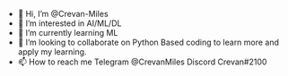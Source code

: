 - 👋 Hi, I’m @Crevan-Miles
- 👀 I’m interested in AI/ML/DL
- 🌱 I’m currently learning ML
- 💞️ I’m looking to collaborate on Python Based coding to learn more and apply my learning.
- 📫 How to reach me 
Telegram @CrevanMiles
Discord Crevan#2100

<!---
Crevan-Miles/Crevan-Miles is a ✨ special ✨ repository because its `README.md` (this file) appears on your GitHub profile.
You can click the Preview link to take a look at your changes.
--->
